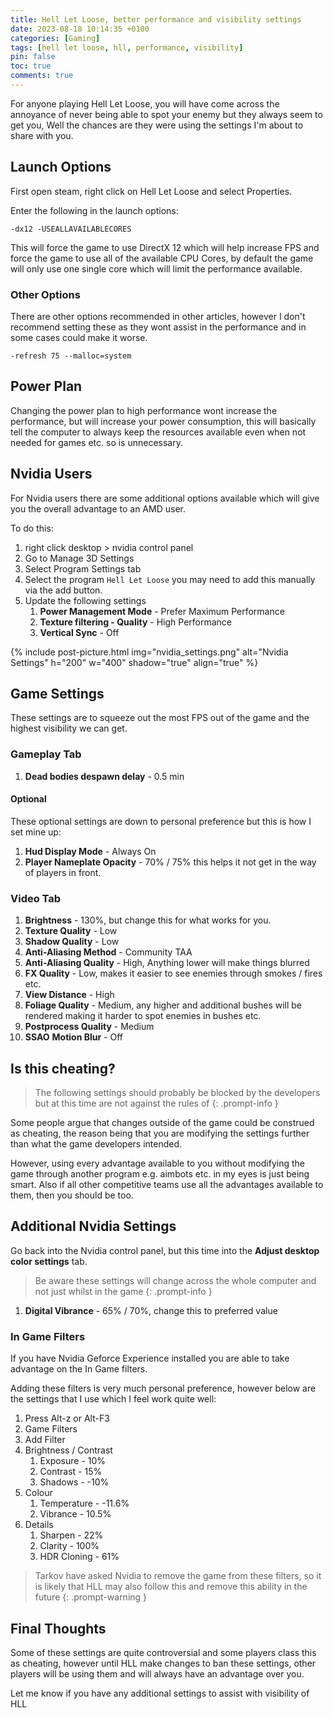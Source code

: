 ```yaml
---
title: Hell Let Loose, better performance and visibility settings
date: 2023-08-18 10:14:35 +0100
categories: [Gaming]
tags: [hell let loose, hll, performance, visibility]
pin: false
toc: true
comments: true
---
```


For anyone playing Hell Let Loose, you will have come across the annoyance of never being able to spot your enemy but they always seem to get you, Well the chances are they were using the settings I'm about to share with you.

## Launch Options

First open steam, right click on Hell Let Loose and select Properties.

Enter the following in the launch options:

```shell
-dx12 -USEALLAVAILABLECORES
```

This will force the game to use DirectX 12 which will help increase FPS and force the game to  use all of the available CPU Cores, by default the game will only use one single core which will limit the performance available.

### Other Options

There are other options recommended in other articles, however I don't recommend setting these as they wont assist in the performance and in some cases could make it worse.

```shell
-refresh 75 --malloc=system
```

## Power Plan

Changing the power plan to high performance wont increase the performance, but will increase your power consumption, this will basically tell the computer to always keep the resources available even when not needed for games etc. so is unnecessary.

## Nvidia Users

For Nvidia users there are some additional options available which will give you the overall advantage to an AMD user.

To do this:

1. right click desktop > nvidia control panel
1. Go to Manage 3D Settings
1. Select Program Settings tab
1. Select the program `Hell Let Loose` you may need to add this manually via the add button.
1. Update the following settings
    1. **Power Management Mode** - Prefer Maximum Performance
    1. **Texture filtering - Quality** - High Performance
    1. **Vertical Sync** - Off

{% include post-picture.html img="nvidia_settings.png" alt="Nvidia Settings" h="200" w="400" shadow="true" align="true" %}

## Game Settings

These settings are to squeeze out the most FPS out of the game and the highest visibility we can get.

### Gameplay Tab

1. **Dead bodies despawn delay** - 0.5 min

#### Optional

These optional settings are down to personal preference but this is how I set mine up:

1. **Hud Display Mode** - Always On
1. **Player Nameplate Opacity** - 70% / 75% this helps it not get in the way of players in front.

### Video Tab

1. **Brightness** - 130%, but change this for what works for you.
1. **Texture Quality** - Low
1. **Shadow Quality** - Low
1. **Anti-Aliasing Method** - Community TAA
1. **Anti-Aliasing Quality** - High, Anything lower will make things blurred
1. **FX Quality** - Low, makes it easier to see enemies through smokes / fires etc.
1. **View Distance** - High
1. **Foliage Quality** - Medium, any higher and additional bushes will be rendered making it harder to spot enemies in bushes etc.
1. **Postprocess Quality** - Medium
1. **SSAO** **Motion Blur** - Off

## Is this cheating?

> The following settings should probably be blocked by the developers but at this time are not against the rules of
{: .prompt-info }

Some people argue that changes outside of the game could be construed as cheating, the reason being that you are modifying the settings further than what the game developers intended.

However, using every advantage available to you without modifying the game through another program e.g. aimbots etc. in my eyes is just being smart. Also if all other competitive teams use all the advantages available to them, then you should be too.

## Additional Nvidia Settings

Go back into the Nvidia control panel, but this time into the **Adjust desktop color settings** tab.

> Be aware these settings will change across the whole computer and not just whilst in the game
{: .prompt-info }

1. **Digital Vibrance** - 65% / 70%, change this to preferred value

### In Game Filters

If you have Nvidia Geforce Experience installed you are able to take advantage on the In Game filters.

Adding these filters is very much personal preference, however below are the settings that I use which I feel work quite well:

1. Press Alt-z or Alt-F3
1. Game Filters
1. Add Filter
1. Brightness / Contrast
    1. Exposure - 10%
    1. Contrast - 15%
    1. Shadows - -10%
1. Colour
    1. Temperature - -11.6%
    1. Vibrance - 10.5%
1. Details
    1. Sharpen - 22%
    1. Clarity - 100%
    1. HDR Cloning - 61%

> Tarkov have asked Nvidia to remove the game from these filters, so it is likely that HLL may also follow this and remove this ability in the future
{: .prompt-warning }

## Final Thoughts

Some of these settings are quite controversial and some players class this as cheating, however until HLL make changes to ban these settings, other players will be using them and will always have an advantage over you.

Let me know if you have any additional settings to assist with visibility of HLL
